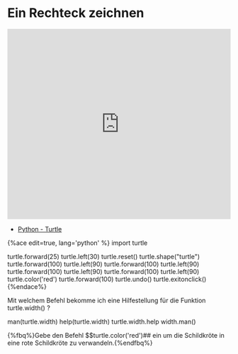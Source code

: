 # Ein Rechteck zeichnen

<iframe src="https://player.vimeo.com/video/207923224?title=0&byline=0&portrait=0" width="100%" height="430" frameborder="0" webkitallowfullscreen mozallowfullscreen allowfullscreen></iframe>

<!--sec data-title="Links" data-id="links" data-show=true ces-->

* [Python - Turtle](https://docs.python.org/3.6/library/turtle.html)

<!--endsec-->

<!--sec data-title="editor" data-id="editor" data-show=true data-collapse=true ces-->

{%ace edit=true, lang='python' %}
import turtle

turtle.forward(25)
turtle.left(30)
turtle.reset()
turtle.shape("turtle")
turtle.forward(100)
turtle.left(90)
turtle.forward(100)
turtle.left(90)
turtle.forward(100)
turtle.left(90)
turtle.forward(100)
turtle.left(90)
turtle.color('red')
turtle.forward(100)
turtle.undo()
turtle.exitonclick()
{%endace%}

<!--endsec-->

<!--sec data-title="Quiz" data-id="quiz" data-show=true data-collapse=true ces-->

<quiz name="">
    <question>
        <p>Mit welchem Befehl bekomme ich eine Hilfestellung für die Funktion turtle.width() ?</p>
        <answer>man(turtle.width)</answer>
        <answer correct>help(turtle.width)</answer>
        <answer>turtle.width.help</answer>
        <answer>width.man()</answer>
    </question>
</quiz>

{%fbq%}Gebe den Befehl $$turtle.color('red')## ein um die Schildkröte in eine rote Schildkröte zu verwandeln.{%endfbq%}

<!--endsec-->

